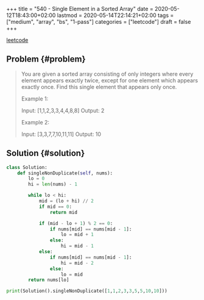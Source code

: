 +++
title = "540 - Single Element in a Sorted Array"
date = 2020-05-12T18:43:00+02:00
lastmod = 2020-05-14T22:14:21+02:00
tags = ["medium", "array", "bs", "1-pass"]
categories = ["leetcode"]
draft = false
+++

[leetcode](https://leetcode.com/problems/single-element-in-a-sorted-array/)


## Problem {#problem}

> You are given a sorted array consisting of only integers where every element appears exactly twice,
> except for one element which appears exactly once. Find this single element that appears only once.
>
> Example 1:
>
> Input: [1,1,2,3,3,4,4,8,8]
> Output: 2
>
> Example 2:
>
> Input: [3,3,7,7,10,11,11]
> Output: 10


## Solution {#solution}

```python
class Solution:
    def singleNonDuplicate(self, nums):
        lo = 0
        hi = len(nums) - 1

        while lo < hi:
            mid = (lo + hi) // 2
            if mid == 0:
                return mid

            if (mid - lo + 1) % 2 == 0:
                if nums[mid] == nums[mid - 1]:
                    lo = mid + 1
                else:
                    hi = mid - 1
            else:
                if nums[mid] == nums[mid - 1]:
                    hi = mid - 2
                else:
                    lo = mid
        return nums[lo]

print(Solution().singleNonDuplicate([1,1,2,3,3,5,5,10,10]))
```
